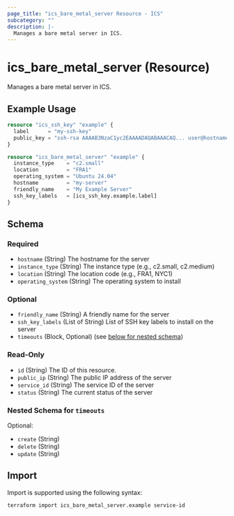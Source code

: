 ```yaml
---
page_title: "ics_bare_metal_server Resource - ICS"
subcategory: ""
description: |-
  Manages a bare metal server in ICS.
---
```


# ics_bare_metal_server (Resource)

Manages a bare metal server in ICS.

## Example Usage

```terraform
resource "ics_ssh_key" "example" {
  label      = "my-ssh-key"
  public_key = "ssh-rsa AAAAB3NzaC1yc2EAAAADAQABAAACAQ... user@hostname"
}

resource "ics_bare_metal_server" "example" {
  instance_type    = "c2.small"
  location         = "FRA1"
  operating_system = "Ubuntu 24.04"
  hostname         = "my-server"
  friendly_name    = "My Example Server"
  ssh_key_labels   = [ics_ssh_key.example.label]
}
```

<!-- schema generated by tfplugindocs -->
## Schema

### Required

- `hostname` (String) The hostname for the server
- `instance_type` (String) The instance type (e.g., c2.small, c2.medium)
- `location` (String) The location code (e.g., FRA1, NYC1)
- `operating_system` (String) The operating system to install

### Optional

- `friendly_name` (String) A friendly name for the server
- `ssh_key_labels` (List of String) List of SSH key labels to install on the server
- `timeouts` (Block, Optional) (see [below for nested schema](#nestedblock--timeouts))

### Read-Only

- `id` (String) The ID of this resource.
- `public_ip` (String) The public IP address of the server
- `service_id` (String) The service ID of the server
- `status` (String) The current status of the server

<a id="nestedblock--timeouts"></a>
### Nested Schema for `timeouts`

Optional:

- `create` (String)
- `delete` (String)
- `update` (String)

## Import

Import is supported using the following syntax:

```shell
terraform import ics_bare_metal_server.example service-id
```